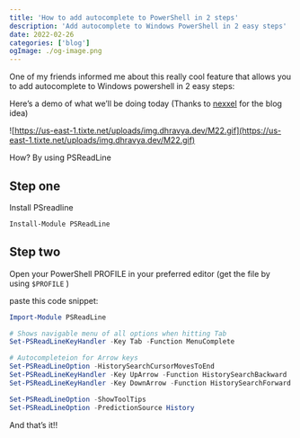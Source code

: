 ```yaml
---
title: 'How to add autocomplete to PowerShell in 2 steps'
description: 'Add autocomplete to Windows PowerShell in 2 easy steps'
date: 2022-02-26
categories: ['blog']
ogImage: ./og-image.png
---
```


One of my friends informed me about this really cool feature that allows you to add autocomplete to Windows powershell in 2 easy steps:

Here’s a demo of what we’ll be doing today (Thanks to [nexxel](https://personal-website-nexxeln.vercel.app/) for the blog idea)

![https://us-east-1.tixte.net/uploads/img.dhravya.dev/M22.gif](https://us-east-1.tixte.net/uploads/img.dhravya.dev/M22.gif)

 How? By using PSReadLine

## Step one

Install PSreadline

```powershell
Install-Module PSReadLine
```

## Step two

Open your PowerShell PROFILE in your preferred editor (get the file by using `$PROFILE` )

paste this code snippet:

```powershell
Import-Module PSReadLine

# Shows navigable menu of all options when hitting Tab
Set-PSReadLineKeyHandler -Key Tab -Function MenuComplete

# Autocompleteion for Arrow keys
Set-PSReadLineOption -HistorySearchCursorMovesToEnd
Set-PSReadLineKeyHandler -Key UpArrow -Function HistorySearchBackward
Set-PSReadLineKeyHandler -Key DownArrow -Function HistorySearchForward

Set-PSReadLineOption -ShowToolTips
Set-PSReadLineOption -PredictionSource History
```

And that’s it!!

